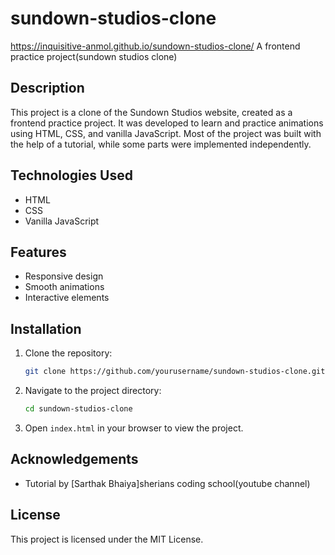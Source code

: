 # sundown-studios-clone
https://inquisitive-anmol.github.io/sundown-studios-clone/
A frontend practice project(sundown studios clone)
## Description

This project is a clone of the Sundown Studios website, created as a frontend practice project. It was developed to learn and practice animations using HTML, CSS, and vanilla JavaScript. Most of the project was built with the help of a tutorial, while some parts were implemented independently.

## Technologies Used

- HTML
- CSS
- Vanilla JavaScript

## Features

- Responsive design
- Smooth animations
- Interactive elements

## Installation

1. Clone the repository:
    ```bash
    git clone https://github.com/yourusername/sundown-studios-clone.git
    ```
2. Navigate to the project directory:
    ```bash
    cd sundown-studios-clone
    ```
3. Open `index.html` in your browser to view the project.

## Acknowledgements

- Tutorial by [Sarthak Bhaiya]sherians coding school(youtube channel)

## License

This project is licensed under the MIT License.

